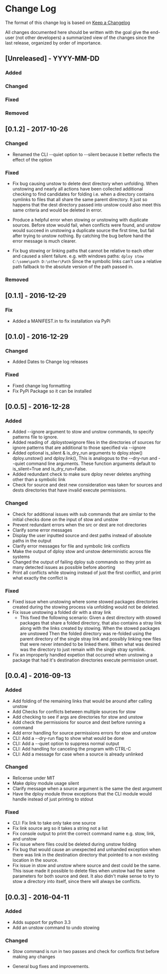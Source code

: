 # Change Log

The format of this change log is based on [Keep a Changelog](http://keepachangelog.com/)

All changes documented here should be written with the goal give the end-user
(not other developers) a summarized view of the changes since the last release,
organized by order of importance.

## [Unreleased] - YYYY-MM-DD

### Added

### Changed

### Fixed

### Removed

## [0.1.2] - 2017-10-26

### Changed

- Renamed the CLI --quiet option to --silent because it better reflects the
  effect of the option

### Fixed

- Fix bug causing unstow to delete dest directory when unfolding.
  When unstowing and nearly all actions have been collected additional checking
  to find candidates for folding i.e. when a directory contains symlinks to
  files that all share the same parent directory. It just so happens that the
  dest directory passed into unstow could also meet this same criteria and would
  be deleted in error.

- Produce a helpful error when stowing or unstowing with duplicate sources.
  Before stow would fail, when conflicts were found, and unstow would succeed in
  unstowing a duplicate source the first time, but fail after trying to unstow
  nothing. By catching the bug before hand the error message is much clearer.

- Fix bug stowing or linking paths that cannot be relative to each other and
  caused a silent failure.
  e.g. with windows paths: `dploy stow C:\some\path D:\other\Path`
  Since the symbolic links can't use a relative path fallback to the absolute
  version of the path passed in.

### Removed

## [0.1.1] - 2016-12-29

### Fix

- Added a MANIFEST.in to fix installation via PyPi

## [0.1.0] - 2016-12-29

### Changed

- Added Dates to Change log releases

### Fixed

- Fixed change log formatting
- Fix PyPi Package so it can be installed

## [0.0.5] - 2016-12-28

### Added

- Added --ignore argument to stow and unstow commands, to specify patterns file
  to ignore.
- Added reading of .dploystowignore files in the directories of sources for
  ignore patterns that are additional to those specified via --ignore
- Added optional is_silent & is_dry_run arguments to dploy.stow() dploy.unstow()
  and dploy.link(), This is analogous to the --dry-run and --quiet command line
  arguments. These function arguments default to is_silent=True and
  is_dry_run=False.
- Added redundant check to make sure dploy never deletes anything other than a
  symbolic link
- Check for source and dest new consideration was taken for sources
  and dests directories that have invalid execute permissions.

### Changed

- Check for additional issues with sub commands that are similar to the initial
  checks done on the input of stow and unstow
- Prevent redundant errors when the src or dest are not directories
- Clarify some error messages
- Display the user inputted source and dest paths instead of absolute paths in
  the output
- Clarify error messages for file and symbolic link conflicts
- Make the output of dploy stow and unstow deterministic across file systems
- Changed the output of failing dploy sub commands so they print as many
  detected issues as possible before aborting
- Print all conflicts while stowing instead of just the first conflict, and
  print what exactly the conflict is

### Fixed

- Fixed issue when unstowing where some stowed packages directories created
  during the stowing process via unfolding would not be deleted.
- Fix issue unstowing a folded dir with a stray link
  - This fixed the following scenario: Given a dest directory with stowed
    packages that share a folded directory, that also contains a stray link
    along with the links created by stowing. When the stowed packages are
    unstowed Then the folded directory was re-folded using the parent
    directory of the single stray link and possibly linking new files that
    were never intended to be linked there. When what was desired was the
    directory to just remain with the single stray symlink.
- Fix an improperly handled expetion that occurred when unstowing a package that
  had it's destination directories execute permission unset.

## [0.0.4] - 2016-09-13

### Added

- Add folding of the remaining links that would be around after calling unstow
- Add Checks for conflicts between multiple sources for stow
- Add checking to see if args are directories for stow and unstow
- Add check the permissions for source and dest before running a command
- Add error handling for source permissions errors for stow and unstow
- CLI: Add a --dry-run flag to show what would be done
- CLI: Add a --quiet option to suppress normal output
- CLI: Add handling for canceling the program with CTRL-C
- CLI: Add a message for case when a source is already unlinked

### Changed

- Relicense under MIT
- Make dploy module usage silent
- Clarify message when a source argument is the same the dest argument
- Have the dploy module throw exceptions that the CLI module would handle
  instead of just printing to stdout

### Fixed

- CLI: Fix link to take only take one source
- Fix link source arg so it takes a string not a list
- Fix console output to print the correct command name e.g. stow, link, and
  unstow
- Fix issue where files could be deleted during unstow folding
- Fix bug that would cause an unexpected and unhanded exception when there was
  link in the destination directory that pointed to a non existing location in
  the source.
- Fix issue in stow and unstow where source and dest could be the same. This
  issue made it possible to delete files when unstow had the same
  parameters for both source and dest. It also didn't make sense to try to stow
  a directory into itself, since there will always be conflicts.

## [0.0.3] - 2016-04-11

### Added

- Adds support for python 3.3
- Add an unstow command to undo stowing

### Changed

- Stow command is run in two passes and check for conflicts first before making
  any changes

- General bug fixes and improvements.
